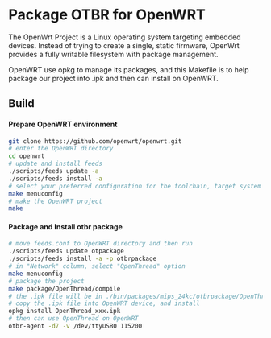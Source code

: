 Package OTBR for OpenWRT
====================

The OpenWrt Project is a Linux operating system targeting embedded devices. Instead of trying to create a single, static firmware, OpenWrt provides a fully writable filesystem with package management.

OpenWRT use opkg to manage its packages, and this Makefile is to help package our project into .ipk and then can install on OpenWRT.

Build
-----

#### Prepare OpenWRT environment

```sh
git clone https://github.com/openwrt/openwrt.git
# enter the OpenWRT directory
cd openwrt
# update and install feeds
./scripts/feeds update -a
./scripts/feeds install -a
# select your preferred configuration for the toolchain, target system & firmware packages.
make menuconfig
# make the OpenWRT project
make
```
#### Package and Install otbr package

```sh
# move feeds.conf to OpenWRT directory and then run
./scripts/feeds update otpackage
./scripts/feeds install -a -p otbrpackage
# in "Network" column, select "OpenThread" option
make menuconfig
# package the project
make package/OpenThread/compile
# the .ipk file will be in ./bin/packages/mips_24kc/otbrpackage/OpenThread_xxx.ipk
# copy the .ipk file into OpenWRT device, and install
opkg install OpenThread_xxx.ipk
# then can use OpenThread on OpenWRT
otbr-agent -d7 -v /dev/ttyUSB0 115200
```
